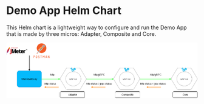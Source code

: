 # Demo App Helm Chart

This Helm chart is a lightweight way to configure and run the Demo App that is made by three micros: Adapter, Composite and Core.

![Screenshot](diagrama_arquitectura.png)
